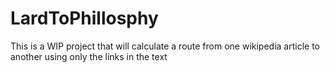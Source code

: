 # LardToPhillosphy
This is a WIP project that will calculate a route from one wikipedia article to another using only the links in the text
